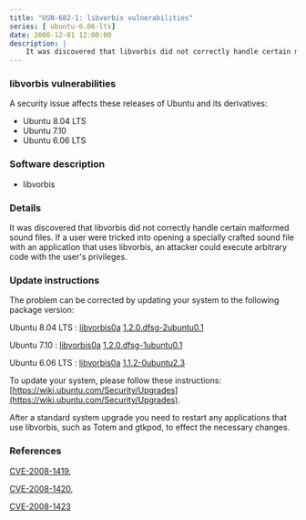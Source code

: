 ```yaml
---
title: "USN-682-1: libvorbis vulnerabilities"
series: [ ubuntu-6.06-lts]
date: 2008-12-01 12:00:00
description: |
    It was discovered that libvorbis did not correctly handle certain malformed sound files. If a user were tricked into opening a specially crafted sound file with an application that uses libvorbis, an attacker could execute arbitrary code with the user&#39;s privileges. 
--- 
```

 
 


### libvorbis vulnerabilities

A security issue affects these releases of Ubuntu and its derivatives:

* Ubuntu 8.04 LTS
* Ubuntu 7.10
* Ubuntu 6.06 LTS

### Software description

* libvorbis 

### Details

It was discovered that libvorbis did not correctly handle certain malformed sound files. If a user were tricked into opening a specially crafted sound file with an application that uses libvorbis, an attacker could execute arbitrary code with the user&#39;s privileges. 

### Update instructions

The problem can be corrected by updating your system to the following package version:

Ubuntu 8.04 LTS
 : [libvorbis0a](https://launchpad.net/ubuntu/+source/libvorbis) <span> [1.2.0.dfsg-2ubuntu0.1](https://launchpad.net/ubuntu/+source/libvorbis/1.2.0.dfsg-2ubuntu0.1) </span> 

Ubuntu 7.10
 : [libvorbis0a](https://launchpad.net/ubuntu/+source/libvorbis) <span> [1.2.0.dfsg-1ubuntu0.1](https://launchpad.net/ubuntu/+source/libvorbis/1.2.0.dfsg-1ubuntu0.1) </span> 

Ubuntu 6.06 LTS
 : [libvorbis0a](https://launchpad.net/ubuntu/+source/libvorbis) <span> [1.1.2-0ubuntu2.3](https://launchpad.net/ubuntu/+source/libvorbis/1.1.2-0ubuntu2.3) </span> 

To update your system, please follow these instructions: [https://wiki.ubuntu.com/Security/Upgrades](https://wiki.ubuntu.com/Security/Upgrades).

After a standard system upgrade you need to restart any applications that use libvorbis, such as Totem and gtkpod, to effect the necessary changes. 

### References

 
 [CVE-2008-1419](http://people.ubuntu.com/~ubuntu-security/cve/CVE-2008-1419), 

 [CVE-2008-1420](http://people.ubuntu.com/~ubuntu-security/cve/CVE-2008-1420), 

 [CVE-2008-1423](http://people.ubuntu.com/~ubuntu-security/cve/CVE-2008-1423)
 

